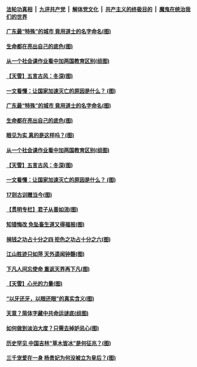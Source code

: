 

####  [法轮功真相](../../../../basic/blob/master/README.md?t=12042102) &nbsp;|&nbsp; [九评共产党](../../../../9ping.md/blob/master/README.md?t=12042102) &nbsp;|&nbsp; [解体党文化](../../../../jtdwh.md/blob/master/README.md?t=12042102)  &nbsp;|&nbsp; [共产主义的终极目的](../../../../gczydzjmd.md/blob/master/README.md?t=12042102) &nbsp;|&nbsp; [魔鬼在统治我们的世界](../../../../mgztzwmdsj.md/blob/master/README.md?t=12042102) 

#### [广东最“特殊”的城市 竟用道士的名字命名(图)](../pages/p7/954578.md?t=12042102) 

#### [生命都在亮出自己的底色(图)](../pages/p7/954593.md?t=12042102) 


#### [从一个社会课作业看中加两国教育区别(组图)](../pages/p7/951563.md?t=12042102) 

#### [【天雪】五言古风：冬深(图)](../pages/p7/954527.md?t=12042102) 

#### [一文看懂：让国家加速灭亡的原因是什么？ (图)](../pages/p7/954338.md?t=12042102) 

#### [广东最“特殊”的城市 竟用道士的名字命名(图)](../pages/p7/954578.md?t=12042102) 

#### [生命都在亮出自己的底色(图)](../pages/p7/954593.md?t=12042102) 


#### [眼见为实 真的是这样吗？(图)](../pages/p7/948090.md?t=12042102) 

#### [从一个社会课作业看中加两国教育区别(组图)](../pages/p7/951563.md?t=12042102) 

#### [【天雪】五言古风：冬深(图)](../pages/p7/954527.md?t=12042102) 

#### [一文看懂：让国家加速灭亡的原因是什么？ (图)](../pages/p7/954338.md?t=12042102) 

#### [17则古训赠当今(图)](../pages/p7/938210.md?t=12042102) 

#### [【贯明专栏】君子从善如流(图)](../pages/p7/951456.md?t=12042102) 

#### [知错悔改 免坠畜生道又得福报(图)](../pages/p7/954233.md?t=12042102) 

#### [捐钱之功占十分之四 拒色之功占十分之六(图)](../pages/p7/954235.md?t=12042102) 

#### [江山胜迹只如萍 天外遥闻钟磬(图)](../pages/p7/953355.md?t=12042102) 

#### [下凡人间忘使命 重返天界再下凡(图)](../pages/p7/954121.md?t=12042102) 

#### [【天雪】心光的力量(图)](../pages/p7/954067.md?t=12042102) 


#### [“以牙还牙，以眼还眼”的真实含义(图)](../pages/p7/954029.md?t=12042102) 

#### [天意？简体字藏中共命运谜底(组图)](../pages/p7/953906.md?t=12042102) 

#### [如何做到淡泊大度？只需去掉妒忌心(图)](../pages/p7/953935.md?t=12042102) 

#### [历史罕见 中国吉林“草木皆冰”是何征兆？(图)](../pages/p7/954041.md?t=12042102) 

#### [三千宠爱在一身 杨贵妃为何没被立为皇后？(图)](../pages/p7/953213.md?t=12042102) 

